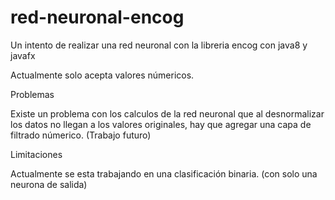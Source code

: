 # red-neuronal-encog
Un intento de realizar una red neuronal con la libreria encog con java8 y javafx

Actualmente solo acepta valores númericos. 

Problemas

Existe un problema con los calculos de la red neuronal que al desnormalizar los datos no llegan a los valores originales, hay que agregar una capa de filtrado númerico. (Trabajo futuro)

Limitaciones

Actualmente se esta trabajando en una clasificación binaria. (con solo una neurona de salida)
